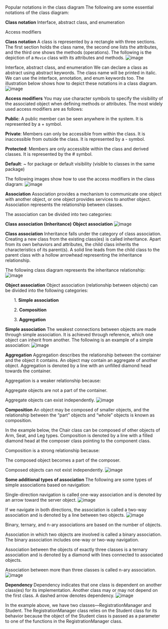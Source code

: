 Popular notations in the class diagram
The following are some essential notations of the class diagram:

**Class notation**
Interface, abstract class, and enumeration

Access modifiers

**Class notation**
A class is represented by a rectangle with three sections. The first section holds the class name, the second one lists the attributes, and the third one shows the methods (operations). The following is the depiction of a `Movie` class with its attributes and methods.
![image](https://github.com/user-attachments/assets/d9dea894-e1c7-473e-8a98-56e4068fce8b)

Interface, abstract class, and enumeration
We can declare a class as abstract using abstract keywords. The class name will be printed in italic. We can use the interface, annotation, and enum keywords too. The illustration below shows how to depict these notations in a class diagram.
![image](https://github.com/user-attachments/assets/a72763d9-0d1a-41bd-8dd8-9f4584f78752)

**Access modifiers**
You may use character symbols to specify the visibility of the associated object when defining methods or attributes. The most widely used access modifiers are as follows:

**Public**: A public member can be seen anywhere in the system. It is represented by a + symbol.

**Private**: Members can only be accessible from within the class. It is inaccessible from outside the class. It is represented by a - symbol.

**Protected**: Members are only accessible within the class and derived classes. It is represented by the # symbol.

**Default**: ~ for package or default visibility (visible to classes in the same package)

The following images show how to use the access modifiers in the class diagram:
![image](https://github.com/user-attachments/assets/8bcfed2f-da49-42aa-9df5-85332ba9f860)

**Association**
Association provides a mechanism to communicate one object with another object, or one object provides services to another object. Association represents the relationship between classes.

The association can be divided into two categories:

**Class association (Inheritance)**
**Object association**
![image](https://github.com/user-attachments/assets/597c05fb-1055-4706-b826-5d81262f52b7)

**Class association**
Inheritance falls under the category of class association. Creating a new class from the existing class(es) is called inheritance. Apart from its own behaviors and attributes, the child class inherits the characteristics of its parent(s). A solid line leads from the child class to the parent class with a hollow arrowhead representing the inheritance relationship.

The following class diagram represents the inheritance relationship:
![image](https://github.com/user-attachments/assets/13ca3633-06eb-43a6-9650-af563d489e19)

**Object association**
Object association (relationship between objects) can be divided into the following categories:

  1. **Simple association**

  2. **Composition**

  3. **Aggregation**

**Simple association**
The weakest connections between objects are made through simple association. It is achieved through reference, which one object can inherit from another. The following is an example of a simple association:
![image](https://github.com/user-attachments/assets/1127adf4-a01b-41e4-b226-150176e31774)

**Aggregation**
Aggregation describes the relationship between the container and the object it contains. An object may contain an aggregate of another object. Aggregation is denoted by a line with an unfilled diamond head towards the container.

Aggregation is a weaker relationship because:

Aggregate objects are not a part of the container.

Aggregate objects can exist independently.
![image](https://github.com/user-attachments/assets/708c60e7-d9cf-4523-a46d-9cf4d1c14445)

**Composition**
An object may be composed of smaller objects, and the relationship between the “part” objects and “whole” objects is known as composition.

In the example below, the Chair class can be composed of other objects of Arm, Seat, and Leg types. Composition is denoted by a line with a filled diamond head at the composer class pointing to the component class.

Composition is a strong relationship because:

The composed object becomes a part of the composer.

Composed objects can not exist independently.
![image](https://github.com/user-attachments/assets/5e42971a-ebb4-4bbd-834e-3cfecdc45901)

**Some additional types of association**
The following are some types of simple associations based on navigation:

Single-direction navigation is called one-way association and is denoted by an arrow toward the server object.
![image](https://github.com/user-attachments/assets/ef882667-263c-4e6b-bf3c-04933d1b67b1)

If we navigate in both directions, the association is called a two-way association and is denoted by a line between two objects.
![image](https://github.com/user-attachments/assets/b10dee12-beca-42de-8fda-249810309df8)

Binary, ternary, and n-ary associations are based on the number of objects.

Association in which two objects are involved is called a binary association. The binary association includes one-way or two-way navigation.

Association between the objects of exactly three classes is a ternary association and is denoted by a diamond with lines connected to associated objects.

Association between more than three classes is called n-ary association.
![image](https://github.com/user-attachments/assets/7a61515e-5ace-4759-bbc1-84abb02e5944)

**Dependency**
Dependency indicates that one class is dependent on another class(es) for its implementation. Another class may or may not depend on the first class. A dashed arrow denotes dependency.
![image](https://github.com/user-attachments/assets/55f37524-f081-4b96-a317-405fdbd623ef)

In the example above, we have two classes—RegistrationManager and Student. The RegistrationManager class relies on the Student class for its behavior because the object of the Student class is passed as a parameter to one of the functions in the RegistrationManager class.
